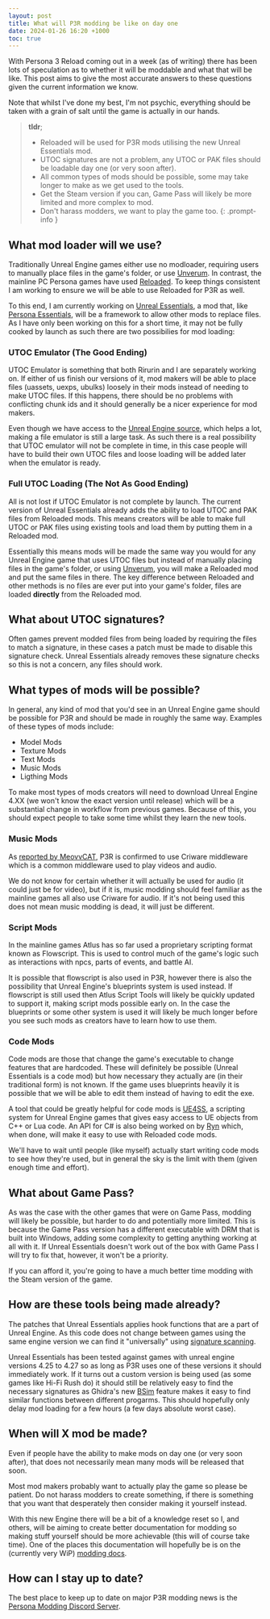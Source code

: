 ```yaml
---
layout: post
title: What will P3R modding be like on day one
date: 2024-01-26 16:20 +1000
toc: true
---
```

With Persona 3 Reload coming out in a week (as of writing) there has been lots of speculation as to whether it will be moddable and what that will be like. 
This post aims to give the most accurate answers to these questions given the current information we know. 

Note that whilst I've done my best, I'm not psychic, everything should be taken with a grain of salt until the game is actually in our hands.

> **tldr**;
> - Reloaded will be used for P3R mods utilising the new Unreal Essentials mod. 
> - UTOC signatures are not a problem, any UTOC or PAK files should be loadable day one (or very soon after).
> - All common types of mods should be possible, some may take longer to make as we get used to the tools.
> - Get the Steam version if you can, Game Pass will likely be more limited and more complex to mod.
> - Don't harass modders, we want to play the game too.
{: .prompt-info }


## What mod loader will we use?
Traditionally Unreal Engine games either use no modloader, requiring users to manually place files in the game's folder, or use [Unverum](https://github.com/TekkaGB/Unverum). In contrast, the mainline PC Persona games have used [Reloaded](https://reloaded-project.github.io/Reloaded-II/). To keep things consistent I am working to ensure we will be able to use Reloaded for P3R as well.

To this end, I am currently working on [Unreal Essentials](https://github.com/AnimatedSwine37/UnrealEssentials), a mod that, like [Persona Essentials](https://github.com/Sewer56/p5rpc.modloader), will be a framework to allow other mods to replace files. As I have only been working on this for a short time, it may not be fully cooked by launch as such there are two possibilies for mod loading:

### UTOC Emulator (The Good Ending)
UTOC Emulator is something that both Rirurin and I are separately working on. If either of us finish our versions of it, mod makers will be able to place files (uassets, uexps, ubulks) loosely in their mods instead of needing to make UTOC files. If this happens, there should be no problems with conflicting chunk ids and it should generally be a nicer experience for mod makers.

Even though we have access to the [Unreal Engine source](https://docs.unrealengine.com/5.3/en-US/downloading-unreal-engine-source-code/), which helps a lot, making a file emulator is still a large task. As such there is a real possibility that UTOC emulator will not be complete in time, in this case people will have to build their own UTOC files and loose loading will be added later when the emulator is ready.

### Full UTOC Loading (The Not As Good Ending)
All is not lost if UTOC Emulator is not complete by launch. The current version of Unreal Essentials already adds the ability to load UTOC and PAK files from Reloaded mods. This means creators will be able to make full UTOC or PAK files using existing tools and load them by putting them in a Reloaded mod.

Essentially this means mods will be made the same way you would for any Unreal Engine game that uses UTOC files but instead of manually placing files in the game's folder, or using [Unverum](https://github.com/TekkaGB/Unverum), you will make a Reloaded mod and put the same files in there. The key difference between Reloaded and other methods is no files are ever put into your game's folder, files are loaded **directly** from the Reloaded mod.

## What about UTOC signatures?
Often games prevent modded files from being loaded by requiring the files to match a signature, in these cases a patch must be made to disable this signature check. Unreal Essentials already removes these signature checks so this is not a concern, any files should work.

## What types of mods will be possible?
In general, any kind of mod that you'd see in an Unreal Engine game should be possible for P3R and should be made in roughly the same way. Examples of these types of mods include:
- Model Mods
- Texture Mods
- Text Mods
- Music Mods
- Ligthing Mods 

To make most types of mods creators will need to download Unreal Engine 4.XX (we won't know the exact version until release) which will be a substantial change in workflow from previous games. Because of this, you should expect people to take some time whilst they learn the new tools.

### Music Mods
As [reported by MeovvCAT](https://x.com/osu_MeovvCAT/status/1750113534732562733?s=20), P3R is confirmed to use Criware middleware which is a common middleware used to play videos and audio. 

We do not know for certain whether it will actually be used for audio (it could just be for video), but if it is, music modding should feel familiar as the mainline games all also use Criware for audio. If it's not being used this does not mean music modding is dead, it will just be different.

### Script Mods
In the mainline games Atlus has so far used a proprietary scripting format known as Flowscript. This is used to control much of the game's logic such as interactions with npcs, parts of events, and battle AI.

It is possible that flowscript is also used in P3R, however there is also the possibility that Unreal Engine's blueprints system is used instead. If flowscript is still used then Atlus Script Tools will likely be quickly updated to support it, making script mods possible early on. In the case the blueprints or some other system is used it will likely be much longer before you see such mods as creators have to learn how to use them.

### Code Mods
Code mods are those that change the game's executable to change features that are hardcoded. These will definitely be possible (Unreal Essentials is a code mod) but how necessary they actually are (in their traditional form) is not known. If the game uses blueprints heavily it is possible that we will be able to edit them instead of having to edit the exe.

A tool that could be greatly helpful for code mods is [UE4SS](https://github.com/UE4SS-RE/RE-UE4SS), a scripting system for Unreal Engine games that gives easy access to UE objects from C++ or Lua code. An API for C# is also being worked on by [Ryn](https://twitter.com/WistfulHopes) which, when done, will make it easy to use with Reloaded code mods. 

We'll have to wait until people (like myself) actually start writing code mods to see how they're used, but in general the sky is the limit with them (given enough time and effort).

## What about Game Pass?
As was the case with the other games that were on Game Pass, modding will likely be possible, but harder to do and potentially more limited. This is because the Game Pass version has a different executable with DRM that is built into Windows, adding some complexity to getting anything working at all with it. If Unreal Essentials doesn't work out of the box with Game Pass I will try to fix that, however, it won't be a priority.

If you can afford it, you're going to have a much better time modding with the Steam version of the game.

## How are these tools being made already?
The patches that Unreal Essentials applies hook functions that are a part of Unreal Engine. As this code does not change between games using the same engine version we can find it "universally" using [signature scanning](https://reloaded-project.github.io/Reloaded-II/CheatSheet/SignatureScanning/). 

Unreal Essentials has been tested against games with unreal engine versions 4.25 to 4.27 so as long as P3R uses one of these versions it should immediately work. If it turns out a custom version is being used (as some games like Hi-Fi Rush do) it should still be relatively easy to find the necessary signatures as Ghidra's new [BSim](https://github.com/NationalSecurityAgency/ghidra/tree/master/GhidraDocs/GhidraClass/BSim) feature makes it easy to find similar functions between different progarms. This should hopefully only delay mod loading for a few hours (a few days absolute worst case).

## When will X mod be made?
Even if people have the ability to make mods on day one (or very soon after), that does not necessarily mean many mods will be released that soon. 

Most mod makers probably want to actually play the game so please be patient. Do not harass modders to create something, if there is something that you want that desperately then consider making it yourself instead. 

With this new Engine there will be a bit of a knowledge reset so I, and others, will be aiming to create better documentation for modding so making stuff yourself should be more achievable (this will of course take time). One of the places this documentation will hopefully be is on the (currently very WiP) [modding docs](https://animatedswine37.github.io/persona-modding-docs/).

## How can I stay up to date?
The best place to keep up to date on major P3R modding news is the [Persona Modding Discord Server](https://discord.gg/naoto). 
